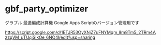 # gbf_party_optimizer
グラブル 最適編成計算機
Google Apps Scriptのバージョン管理用です

https://script.google.com/d/1ETJR53OyXNjZ7uFNYMqm_8m8Tm5_2TRm4AzzqVM_uTUqiSlkOe_6NO4l/edit?usp=sharing
